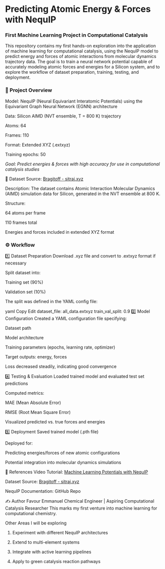 # Predicting Atomic Energy & Forces with NequIP

### First Machine Learning Project in Computational Catalysis

This repository contains my first hands-on exploration into the application of machine learning for computational catalysis, using the NequIP model to predict energy and forces of atomic interactions from molecular dynamics trajectory data.
The goal is to train a neural network potential capable of accurately modeling atomic forces and energies for a Silicon system, and to explore the workflow of dataset preparation, training, testing, and deployment.

### 📌 Project Overview
Model: NequIP (Neural Equivariant Interatomic Potentials) using the Equivariant Graph Neural Network (EGNN) architecture

Data: Silicon AIMD (NVT ensemble, T = 800 K) trajectory

Atoms: 64

Frames: 110

Format: Extended XYZ (.extxyz)

Training epochs: 50

*Goal: Predict energies & forces with high accuracy for use in computational catalysis studies*

📂 Dataset
Source: [Bragitoff - sitraj.xyz](https://www.bragitoff.com/wp-content/uploads/2025/01/sitraj.xyz)

Description:
The dataset contains Atomic Interaction Molecular Dynamics (AIMD) simulation data for Silicon, generated in the NVT ensemble at 800 K.

Structure:

64 atoms per frame

110 frames total

Energies and forces included in extended XYZ format

### ⚙️ Workflow
1️⃣ Dataset Preparation
Download .xyz file and convert to .extxyz format if necessary

Split dataset into:

Training set (90%)

Validation set (10%)

The split was defined in the YAML config file:

yaml
Copy
Edit
dataset_file: all_data.extxyz
train_val_split: 0.9
2️⃣ Model Configuration
Created a YAML configuration file specifying:

Dataset path

Model architecture

Training parameters (epochs, learning rate, optimizer)

Target outputs: energy, forces


Loss decreased steadily, indicating good convergence

4️⃣ Testing & Evaluation
Loaded trained model and evaluated test set predictions

Computed metrics:

MAE (Mean Absolute Error)

RMSE (Root Mean Square Error)

Visualized predicted vs. true forces and energies

5️⃣ Deployment
Saved trained model (.pth file)

Deployed for:

Predicting energies/forces of new atomic configurations

Potential integration into molecular dynamics simulations

📖 References
Video Tutorial: [Machine Learning Potentials with NequIP](https://www.youtube.com/watch?v=xuY5-Pf_Wxc&t=1117s)

Dataset Source: [Bragitoff - sitraj.xyz](https://www.bragitoff.com/wp-content/uploads/2025/01/sitraj.xyz)

NequIP Documentation: GitHub Repo

✍️ Author
Favour Emmanuel
Chemical Engineer | Aspiring Computational Catalysis Researcher
This marks my first venture into machine learning for computational chemistry.

Other Areas I will be exploring
1. Experiment with different NequIP architectures

2. Extend to multi-element systems

3. Integrate with active learning pipelines

4. Apply to green catalysis reaction pathways

